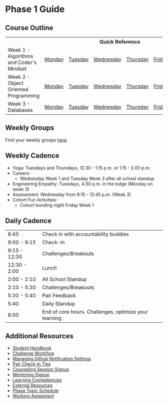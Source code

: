 # Phase 1 Guide

## Course Outline

<table>
  <tr>
    <th></th>
    <th colspan="6">Quick Reference</th>
  </tr>

  <tr>
    <td>Week 1 - Algorithms and Coder's Mindset</td>
    <td><a href="./week-1/monday.md">Monday</a></a></td>
    <td><a href="./week-1/tuesday.md">Tuesday</a></td>
    <td><a href="./week-1/wednesday.md">Wednesday</a></td>
    <td><a href="./week-1/thursday.md">Thursday</a></td>
    <td><a href="./week-1/friday.md">Friday</a></td>
    <td><a href="./week-1/weekend.md">Weekend</a></td>
  </tr>

  <tr>
    <td>Week 2 - Object Oriented Programming</td>
    <td><a href="./week-2/monday.md">Monday</a></td>
    <td><a href="./week-2/tuesday.md">Tuesday</a></td>
    <td><a href="./week-2/wednesday.md">Wednesday</a></td>
    <td><a href="./week-2/thursday.md">Thursday</a></td>
    <td><a href="./week-2/friday.md">Friday</a></td>
    <td><a href="./week-2/weekend.md">Weekend</a></td>
  </tr>

  <tr>
    <td>Week 3 - Databases</td>
    <td><a href="./week-3/monday.md">Monday</a></td>
    <td><a href="./week-3/tuesday.md">Tuesday</a></td>
    <td><a href="./week-3/wednesday.md">Wednesday</a></td>
    <td><a href="./week-3/thursday.md">Thursday</a></td>
    <td><a href="./week-3/friday.md">Friday</a></td>
    <td><a href="./week-3/weekend.md">Weekend</a></td>
  </tr>
</table>

## Weekly Groups

Find your weekly groups [here](./resources/groups.md).

## Weekly Cadence

- Yoga: Tuesdays and Thursdays, 12.30 - 1.15 p.m. or  1.15 - 2.00 p.m.
- Careers:
  - Wednesday Week 1 and Tuesday Week 3 after all school standup
- Engineering Empathy: Tuesdays, 4:30 p.m. in the lodge (Monday on week 3)
- Assessment: Wednesday from 9:15 - 12:45 p.m. (Week 3)
- Cohort Fun Activities:
  - Cohort bonding night Friday Week 1

## Daily Cadence

<table>
  <tr>
    <td>
      8:45
    </td>
    <td>
      Check in with accountability buddies
    </td>
  </tr>
  <tr>
    <td>
      9:00 - 9:15
    </td>
    <td>
      Check-in
    </td>
  </tr>
  <tr>
    <td>
      9:15 - 12:30
    </td>
    <td>
      Challenges/Breakouts
    </td>
  </tr>
  <tr>
    <td>
      12:30 - 2:00
    </td>
    <td>
      Lunch
    </td>
  </tr>
  <tr>
    <td>
      2:00 - 2:10
    </td>
    <td>
      All School Standup
    </td>
  </tr>
  <tr>
    <td>
      2:10 - 5:30
    </td>
    <td>
      Challenges/Breakouts
    </td>
  </tr>
  <tr>
    <td>
      5:30 - 5:40
    </td>
    <td>
      Pair Feedback
    </td>
  </tr>
  <tr>
    <td>
      5:40
    </td>
    <td>
      Daily Standup
    </td>
  </tr>
  <tr>
    <td>
      6:00
    </td>
    <td>
      End of core hours. Challenges, optimize your learning
    </td>
  </tr>
</table>

## Additional Resources
- [Student Handbook](../../../student-handbook)
- [Challenge Workflow](resources/how_to_work_a_challenge.md)
- [Managing Github Notification Settings](resources/github-notification-settings.md)
- [Pair Check-in Tips](resources/pair-checkin-tips.md)
- [Counseling Session Signup](<- FILL IN DETAILS HERE ->)
- [Mentoring Signup](http://mentoring.devbootcamp.com/)
- [Learning Competencies](resources/competencies.md)
- [External Resources](resources/resources.md)
- [Phase Topic Schedule](resources/schedule.md)
- [Working Agreement](resources/working-agreement.md)

